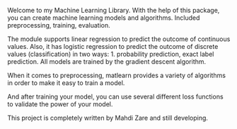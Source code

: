 Welcome to my Machine Learning Library. With the help of this package, you can create machine learning models and algorithms.
Included preprocessing, training, evaluation.

The module supports linear regression to predict the outcome of continuous values. Also, it has logistic regression to predict the outcome of discrete values (classification) in two ways: 1. probability prediction, exact label prediction. All models are trained by the gradient descent algorithm.

When it comes to preprocessing, matlearn provides a variety of algorithms in order to make it easy to train a model.

And after training your model, you can use several different loss functions to validate the power of your model.

This project is completely written by Mahdi Zare and still developing.
